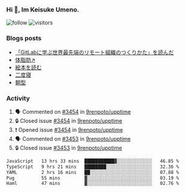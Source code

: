 ### Hi 👋, Im Keisuke Umeno.

<!--
**9renpoto/9renpoto** is a ✨ _special_ ✨ repository because its `README.md` (this file) appears on your GitHub profile.

Here are some ideas to get you started:

- 🔭 I’m currently working on ...
- 🌱 I’m currently learning ...
- 👯 I’m looking to collaborate on ...
- 🤔 I’m looking for help with ...
- 💬 Ask me about ...
- 📫 How to reach me: ...
- 😄 Pronouns: ...
- ⚡ Fun fact: ...
-->

![follow](https://img.shields.io/github/followers/9renpoto?label=Follow&style=social)
![visitors](https://komarev.com/ghpvc/?username=9renpoto&label=Profile%20views&color=0e75b6&style=flat)

### Blogs posts

<!-- BLOG-POST-LIST:START -->
- [「GitLabに学ぶ世界最先端のリモート組織のつくりかた」を読んだ](https://9renpoto.win/entry/2024/09/10/remote_organization)
- [体脂肪↗](https://9renpoto.win/entry/2024/08/12/gaining_fat)
- [絵本を読む](https://9renpoto.win/entry/2024/07/26/picture_book)
- [二度寝](https://9renpoto.win/entry/2024/07/18/going_back_to_sleep)
- [朝型](https://9renpoto.win/entry/2024/05/29/im-an-early)
<!-- BLOG-POST-LIST:END -->

### Activity

<!--START_SECTION:activity-->
1. 🗣 Commented on [#3454](https://github.com/9renpoto/upptime/issues/3454#issuecomment-2390842247) in [9renpoto/upptime](https://github.com/9renpoto/upptime)
2. 🔒 Closed issue [#3454](https://github.com/9renpoto/upptime/issues/3454) in [9renpoto/upptime](https://github.com/9renpoto/upptime)
3. ❗ Opened issue [#3454](https://github.com/9renpoto/upptime/issues/3454) in [9renpoto/upptime](https://github.com/9renpoto/upptime)
4. 🗣 Commented on [#3453](https://github.com/9renpoto/upptime/issues/3453#issuecomment-2390766069) in [9renpoto/upptime](https://github.com/9renpoto/upptime)
5. 🔒 Closed issue [#3453](https://github.com/9renpoto/upptime/issues/3453) in [9renpoto/upptime](https://github.com/9renpoto/upptime)
<!--END_SECTION:activity-->

<!--START_SECTION:waka-->

```txt
JavaScript   13 hrs 33 mins  ███████████▓░░░░░░░░░░░░░   46.85 %
TypeScript   9 hrs 21 mins   ████████░░░░░░░░░░░░░░░░░   32.36 %
YAML         2 hrs 16 mins   ██░░░░░░░░░░░░░░░░░░░░░░░   07.88 %
Pug          55 mins         ▓░░░░░░░░░░░░░░░░░░░░░░░░   03.19 %
Haml         47 mins         ▓░░░░░░░░░░░░░░░░░░░░░░░░   02.76 %
```

<!--END_SECTION:waka-->
